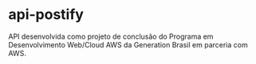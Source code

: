 # api-postify
API desenvolvida como projeto de conclusão do Programa em Desenvolvimento Web/Cloud AWS da Generation Brasil em parceria com AWS.
